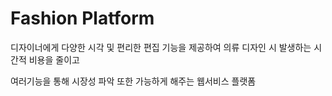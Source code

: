 # Fashion Platform
디자이너에게 다양한 시각 및 편리한 편집 기능을 제공하여 의류 디자인 시 발생하는 시간적 비용을 줄이고

여러기능을 통해 시장성 파악 또한 가능하게 해주는 웹서비스 플랫폼
